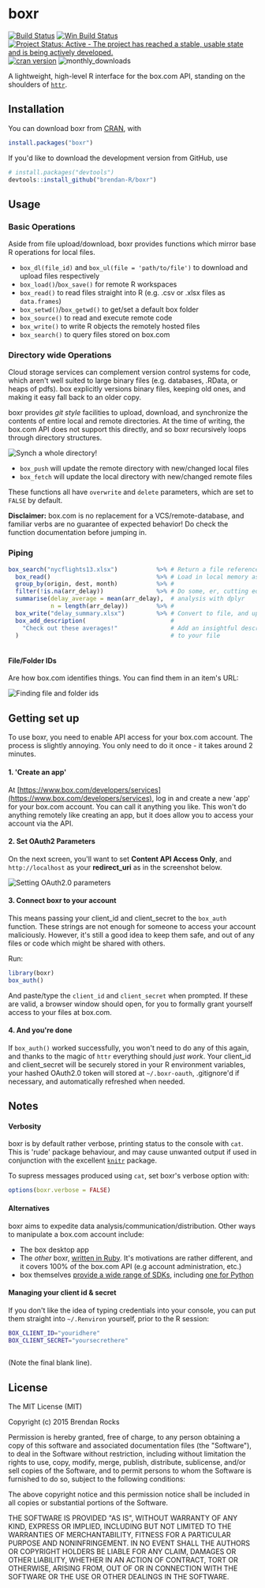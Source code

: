 # boxr
[![Build Status](https://travis-ci.org/brendan-R/boxr.svg)](https://travis-ci.org/brendan-R/boxr)
[![Win Build Status](https://ci.appveyor.com/api/projects/status/github/brendan-r/boxr?branch=master&svg=true)](https://ci.appveyor.com/project/brendan-r/boxr)
[![Project Status: Active - The project has reached a stable, usable state and is being actively developed.](https://img.shields.io/badge/repo%20status-active-brightgreen.svg)](http://www.repostatus.org/#active)
[![cran version](http://www.r-pkg.org/badges/version/boxr)](http://cran.rstudio.com/web/packages/boxr)
![monthly_downloads](http://cranlogs.r-pkg.org/badges/boxr)

A lightweight, high-level R interface for the box.com API, standing on the shoulders of [`httr`](https://github.com/hadley/httr/).

## Installation
You can download boxr from [CRAN](http://cran.r-project.org/web/packages/boxr/), with

```R
install.packages("boxr")
```

If you'd like to download the development version from GitHub, use

```R
# install.packages("devtools")
devtools::install_github("brendan-R/boxr")
```

## Usage
### Basic Operations
Aside from file upload/download, boxr provides functions which mirror base R operations for local files.

* `box_dl(file_id)` and `box_ul(file = 'path/to/file')` to download and upload files respectively
* `box_load()`/`box_save()` for remote R workspaces
* `box_read()` to read files straight into R (e.g. .csv or .xlsx files as `data.frames`)
* `box_setwd()`/`box_getwd()` to get/set a default box folder
* `box_source()` to read and execute remote code
* `box_write()` to write R objects the remotely hosted files
* `box_search()` to query files stored on box.com


### Directory wide Operations
Cloud storage services can complement version control systems for code, which aren't well suited to large binary files (e.g. databases, .RData, or heaps of pdfs). box explicitly versions binary files, keeping old ones, and making it easy fall back to an older copy.

boxr provides *git style* facilities to upload, download, and synchronize the contents of entire local and remote directories. At the time of writing, the box.com API does not support this directly, and so boxr recursively loops through directory structures.

![Synch a whole directory!](https://s3-us-west-2.amazonaws.com/brendan-misc/boxr_console.png)

* `box_push` will update the remote directory with new/changed local files
* `box_fetch` will update the local directory with new/changed remote files

These functions all have `overwrite` and `delete` parameters, which are set to `FALSE` by default.

**Disclaimer:** box.com is no replacement for a VCS/remote-database, and familiar verbs are no guarantee of expected behavior! Do check the function documentation before jumping in.

### Piping

```r
box_search("nycflights13.xlsx")           %>% # Return a file reference by searching
  box_read()                              %>% # Load in local memory as data.frame
  group_by(origin, dest, month)           %>% # 
  filter(!is.na(arr_delay))               %>% # Do some, er, cutting edge 
  summarise(delay_average = mean(arr_delay),  # analysis with dplyr
            n = length(arr_delay))        %>% #
  box_write("delay_summary.xlsx")         %>% # Convert to file, and upload
  box_add_description(                        #
    "Check out these averages!"               # Add an insightful description 
  )                                           # to your file
    
```

#### File/Folder IDs
Are how box.com identifies things. You can find them in an item's URL:

![Finding file and folder ids](https://s3-us-west-2.amazonaws.com/brendan-misc/file_ids.png)

## Getting set up
To use boxr, you need to enable API access for your box.com account. The process is slightly annoying. You only need to do it once - it takes around 2 minutes.

#### 1. 'Create an app'
At [https://www.box.com/developers/services](https://www.box.com/developers/services), log in and create a new 'app' for your box.com account. You can call it anything you like. This won't do anything remotely like creating an app, but it does allow you to access your account via the API.

#### 2. Set OAuth2 Parameters
On the next screen, you'll want to set **Content API Access Only**, and `http://localhost` as your **redirect_uri** as in the screenshot below.

![Setting OAuth2.0 parameters](https://s3-us-west-2.amazonaws.com/brendan-misc/oauth2_paramters.png)

#### 3. Connect boxr to your account
This means passing your client_id and client_secret to the `box_auth` function. These strings are not enough for someone to access your account maliciously. However, it's still a good idea to keep them safe, and out of any files or code which might be shared with others.

Run:

```R
library(boxr)
box_auth()
```

And paste/type the `client_id` and `client_secret` when prompted. If these are valid, a browser window should open, for you to formally grant yourself access to your files at box.com.


#### 4. And you're done
If `box_auth()` worked successfully, you won't need to do any of this again, and thanks to the magic of `httr` everything should *just work*. Your client_id and client_secret will be securely stored in your R environment variables, your hashed OAuth2.0 token will stored at `~/.boxr-oauth`, .gitignore'd if necessary, and automatically refreshed when needed.


## Notes
#### Verbosity
boxr is by default rather verbose, printing status to the console with `cat`. This is 'rude' package behaviour, and may cause unwanted output if used in conjunction with the excellent [`knitr`](https://github.com/yihui/knitr) package.

To supress messages produced using `cat`, set boxr's verbose option with:

```R
options(boxr.verbose = FALSE)
```

#### Alternatives
boxr aims to expedite data analysis/communication/distribution. Other ways to manipulate a box.com account include:

* The box desktop app
* The *other* boxr, [written in Ruby](https://github.com/cburnette/boxr). It's motivations are rather different, and it covers 100% of the box.com API (e.g account administration, etc.)
* box themselves [provide a wide range of SDKs](https://github.com/box), including [one for Python](https://github.com/box/box-python-sdk)

#### Managing your client id & secret
If you don't like the idea of typing credentials into your console, you can put them straight into `~/.Renviron` yourself, prior to the R session:

```bash
BOX_CLIENT_ID="youridhere"
BOX_CLIENT_SECRET="yoursecrethere"
 
```

(Note the final blank line).


## License
The MIT License (MIT)

Copyright (c) 2015 Brendan Rocks

Permission is hereby granted, free of charge, to any person obtaining a copy
of this software and associated documentation files (the "Software"), to deal
in the Software without restriction, including without limitation the rights
to use, copy, modify, merge, publish, distribute, sublicense, and/or sell
copies of the Software, and to permit persons to whom the Software is
furnished to do so, subject to the following conditions:

The above copyright notice and this permission notice shall be included in all
copies or substantial portions of the Software.

THE SOFTWARE IS PROVIDED "AS IS", WITHOUT WARRANTY OF ANY KIND, EXPRESS OR
IMPLIED, INCLUDING BUT NOT LIMITED TO THE WARRANTIES OF MERCHANTABILITY,
FITNESS FOR A PARTICULAR PURPOSE AND NONINFRINGEMENT. IN NO EVENT SHALL THE
AUTHORS OR COPYRIGHT HOLDERS BE LIABLE FOR ANY CLAIM, DAMAGES OR OTHER
LIABILITY, WHETHER IN AN ACTION OF CONTRACT, TORT OR OTHERWISE, ARISING FROM,
OUT OF OR IN CONNECTION WITH THE SOFTWARE OR THE USE OR OTHER DEALINGS IN THE
SOFTWARE.
